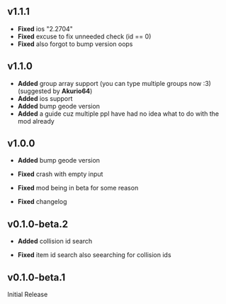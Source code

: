 ## v1.1.1
- **Fixed** ios "2.2704"
- **Fixed** excuse to fix unneeded check (id == 0)
- **Fixed** also forgot to bump version oops

## v1.1.0
- **Added** group array support (you can type multiple groups now :3) (suggested by **Akurio64**)
- **Added** ios support
- **Added** bump geode version
- **Added** a guide cuz multiple ppl have had no idea what to do with the mod already

## v1.0.0
- **Added** bump geode version

- **Fixed** crash with empty input
- **Fixed** mod being in beta for some reason
- **Fixed** changelog

## v0.1.0-beta.2
- **Added** collision id search

- **Fixed** item id search also seearching for collision ids

## v0.1.0-beta.1
Initial Release